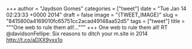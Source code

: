 
+++
author = "Jaydson Gomes"
categories = ["tweet"]
date = "Tue Jan 14 02:23:33 +0000 2014"
draft = false
image = "{TWEET_IMAGE}"
slug = "8415800a4169010fc65751cc2acad49148aa52d5"
tags = ["tweet"]
title = """One web to rule them all!..."""
+++
One web to rule them all! RT @davidsonFellipe: Six reasons to ditch your m.site in 2014 http://t.co/aDXX9yxx1o
